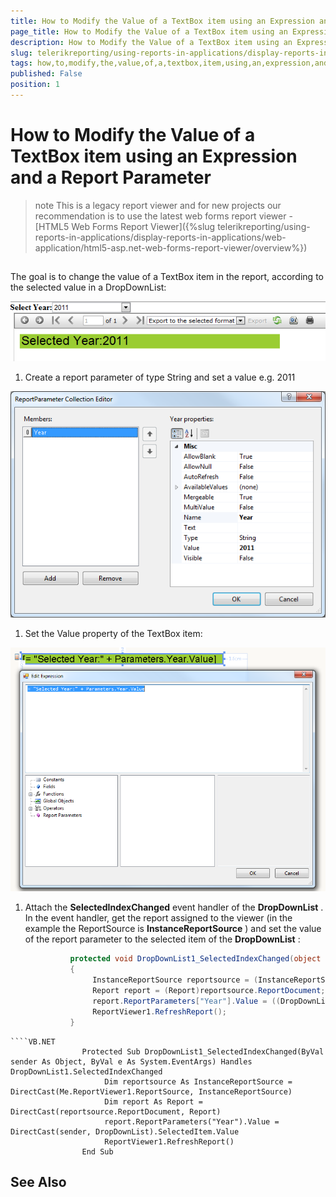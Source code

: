 ```yaml
---
title: How to Modify the Value of a TextBox item using an Expression and a Report Parameter
page_title: How to Modify the Value of a TextBox item using an Expression and a Report Parameter | for Telerik Reporting Documentation
description: How to Modify the Value of a TextBox item using an Expression and a Report Parameter
slug: telerikreporting/using-reports-in-applications/display-reports-in-applications/web-application/asp.net-web-forms-report-viewer/using-out-proc-session-state/how-to-modify-the-value-of-a-textbox-item-using-an-expression-and-a-report-parameter
tags: how,to,modify,the,value,of,a,textbox,item,using,an,expression,and,a,report,parameter
published: False
position: 1
---
```


# How to Modify the Value of a TextBox item using an Expression and a Report Parameter



>note This is a legacy report viewer and for new projects our recommendation is to use the latest web forms report viewer -           [HTML5 Web Forms Report Viewer]({%slug telerikreporting/using-reports-in-applications/display-reports-in-applications/web-application/html5-asp.net-web-forms-report-viewer/overview%})


## 

The goal is to change the value of a TextBox item in the report, according to the selected value in a DropDownList:

  

  ![](images/OutProc1.png)

1. Create a report parameter of type String and set a value e.g. 2011  

  ![](images/OutProc2.png)

1. Set the Value property of the TextBox item:  

  ![](images/OutProc3.png)

1. Attach the __SelectedIndexChanged__  event handler of the __DropDownList__ . In the event handler, get the report assigned to the viewer        			(in the example the ReportSource is __InstanceReportSource__ )         		and set the value of the report parameter to the selected item of the __DropDownList__ :

	
      ````C#
				protected void DropDownList1_SelectedIndexChanged(object sender, EventArgs e)
				{
					 InstanceReportSource reportsource = (InstanceReportSource)this.ReportViewer1.ReportSource;
                     Report report = (Report)reportsource.ReportDocument;
                     report.ReportParameters["Year"].Value = ((DropDownList)sender).SelectedItem.Value;
                     ReportViewer1.RefreshReport();
				}
````
````VB.NET
				Protected Sub DropDownList1_SelectedIndexChanged(ByVal sender As Object, ByVal e As System.EventArgs) Handles DropDownList1.SelectedIndexChanged
					 Dim reportsource As InstanceReportSource = DirectCast(Me.ReportViewer1.ReportSource, InstanceReportSource)
                     Dim report As Report = DirectCast(reportsource.ReportDocument, Report)
                     report.ReportParameters("Year").Value = DirectCast(sender, DropDownList).SelectedItem.Value
                     ReportViewer1.RefreshReport()
				End Sub
````



## See Also

